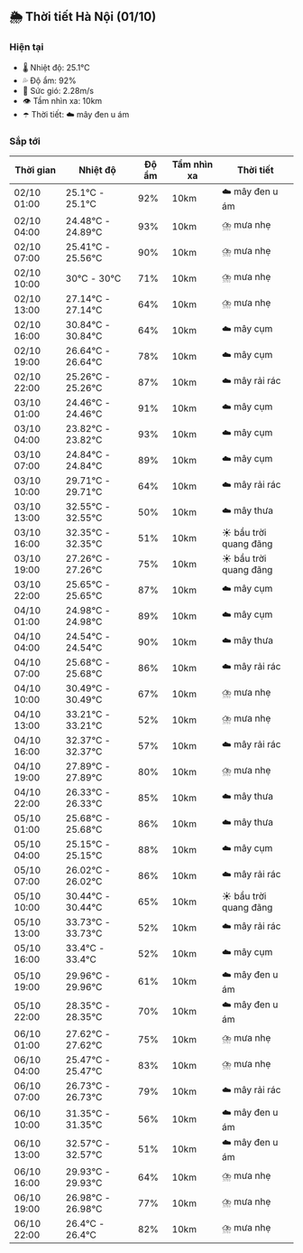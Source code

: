 ## 🌦️ Thời tiết Hà Nội (01/10)

### Hiện tại

- 🌡️ Nhiệt độ: 25.1℃
- 💦 Độ ẩm: 92%
- 💨 Sức gió: 2.28m/s
- 👁️ Tầm nhìn xa: 10km
- ☂️ Thời tiết: ☁️ mây đen u ám

### Sắp tới

| Thời gian | Nhiệt độ | Độ ẩm | Tầm nhìn xa | Thời tiết |
| --- | --- | --- | --- | --- |
| 02/10 01:00 | 25.1℃ - 25.1℃ | 92% | 10km | ☁️ mây đen u ám |
| 02/10 04:00 | 24.48℃ - 24.89℃ | 93% | 10km | ⛈️ mưa nhẹ |
| 02/10 07:00 | 25.41℃ - 25.56℃ | 90% | 10km | ⛈️ mưa nhẹ |
| 02/10 10:00 | 30℃ - 30℃ | 71% | 10km | ⛈️ mưa nhẹ |
| 02/10 13:00 | 27.14℃ - 27.14℃ | 64% | 10km | ⛈️ mưa nhẹ |
| 02/10 16:00 | 30.84℃ - 30.84℃ | 64% | 10km | ☁️ mây cụm |
| 02/10 19:00 | 26.64℃ - 26.64℃ | 78% | 10km | ☁️ mây cụm |
| 02/10 22:00 | 25.26℃ - 25.26℃ | 87% | 10km | ☁️ mây rải rác |
| 03/10 01:00 | 24.46℃ - 24.46℃ | 91% | 10km | ☁️ mây cụm |
| 03/10 04:00 | 23.82℃ - 23.82℃ | 93% | 10km | ☁️ mây cụm |
| 03/10 07:00 | 24.84℃ - 24.84℃ | 89% | 10km | ☁️ mây cụm |
| 03/10 10:00 | 29.71℃ - 29.71℃ | 64% | 10km | ☁️ mây rải rác |
| 03/10 13:00 | 32.55℃ - 32.55℃ | 50% | 10km | ☁️ mây thưa |
| 03/10 16:00 | 32.35℃ - 32.35℃ | 51% | 10km | ☀️ bầu trời quang đãng |
| 03/10 19:00 | 27.26℃ - 27.26℃ | 75% | 10km | ☀️ bầu trời quang đãng |
| 03/10 22:00 | 25.65℃ - 25.65℃ | 87% | 10km | ☁️ mây cụm |
| 04/10 01:00 | 24.98℃ - 24.98℃ | 89% | 10km | ☁️ mây cụm |
| 04/10 04:00 | 24.54℃ - 24.54℃ | 90% | 10km | ☁️ mây thưa |
| 04/10 07:00 | 25.68℃ - 25.68℃ | 86% | 10km | ☁️ mây rải rác |
| 04/10 10:00 | 30.49℃ - 30.49℃ | 67% | 10km | ⛈️ mưa nhẹ |
| 04/10 13:00 | 33.21℃ - 33.21℃ | 52% | 10km | ⛈️ mưa nhẹ |
| 04/10 16:00 | 32.37℃ - 32.37℃ | 57% | 10km | ☁️ mây rải rác |
| 04/10 19:00 | 27.89℃ - 27.89℃ | 80% | 10km | ⛈️ mưa nhẹ |
| 04/10 22:00 | 26.33℃ - 26.33℃ | 85% | 10km | ☁️ mây thưa |
| 05/10 01:00 | 25.68℃ - 25.68℃ | 86% | 10km | ☁️ mây thưa |
| 05/10 04:00 | 25.15℃ - 25.15℃ | 88% | 10km | ☁️ mây cụm |
| 05/10 07:00 | 26.02℃ - 26.02℃ | 86% | 10km | ☁️ mây rải rác |
| 05/10 10:00 | 30.44℃ - 30.44℃ | 65% | 10km | ☀️ bầu trời quang đãng |
| 05/10 13:00 | 33.73℃ - 33.73℃ | 52% | 10km | ☁️ mây rải rác |
| 05/10 16:00 | 33.4℃ - 33.4℃ | 52% | 10km | ☁️ mây cụm |
| 05/10 19:00 | 29.96℃ - 29.96℃ | 61% | 10km | ☁️ mây đen u ám |
| 05/10 22:00 | 28.35℃ - 28.35℃ | 70% | 10km | ☁️ mây đen u ám |
| 06/10 01:00 | 27.62℃ - 27.62℃ | 75% | 10km | ⛈️ mưa nhẹ |
| 06/10 04:00 | 25.47℃ - 25.47℃ | 83% | 10km | ⛈️ mưa nhẹ |
| 06/10 07:00 | 26.73℃ - 26.73℃ | 79% | 10km | ☁️ mây rải rác |
| 06/10 10:00 | 31.35℃ - 31.35℃ | 56% | 10km | ☁️ mây đen u ám |
| 06/10 13:00 | 32.57℃ - 32.57℃ | 51% | 10km | ☁️ mây đen u ám |
| 06/10 16:00 | 29.93℃ - 29.93℃ | 64% | 10km | ⛈️ mưa nhẹ |
| 06/10 19:00 | 26.98℃ - 26.98℃ | 77% | 10km | ⛈️ mưa nhẹ |
| 06/10 22:00 | 26.4℃ - 26.4℃ | 82% | 10km | ⛈️ mưa nhẹ |
